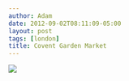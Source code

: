 ```yaml
---
author: Adam
date: 2012-09-02T08:11:09-05:00
layout: post
tags: [london]
title: Covent Garden Market
---
```


![](/media/m9ocn26roW1qga9s2o1_1280.jpg)
